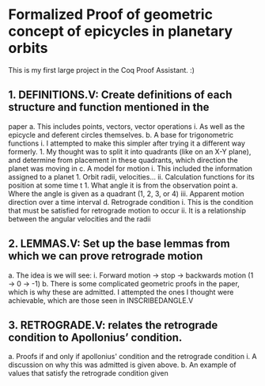 # Formalized Proof of geometric concept of epicycles in planetary orbits

This is my first large project in the Coq Proof Assistant. :)

## 1. DEFINITIONS.V: Create definitions of each structure and function mentioned in the
paper
a. This includes points, vectors, vector operations
  i. As well as the epicycle and deferent circles themselves.
b. A base for trigonometric functions
  i. I attempted to make this simpler after trying it a different way formerly.
    1. My thought was to split it into quadrants (like on an X-Y plane),
    and determine from placement in these quadrants, which direction
    the planet was moving in
c. A model for motion
  i. This included the information assigned to a planet
    1. Orbit radii, velocities...
  ii. Calculation functions for its position at some time t
    1. What angle it is from the observation point
      a. Where the angle is given as a quadrant (1, 2, 3, or 4)
  iii. Apparent motion direction over a time interval
d. Retrograde condition
  i. This is the condition that must be satisfied for retrograde motion to occur
  ii. It is a relationship between the angular velocities and the radii
## 2. LEMMAS.V: Set up the base lemmas from which we can prove retrograde motion
a. The idea is we will see:
  i. Forward motion → stop → backwards motion (1 → 0 → -1)
b. There is some complicated geometric proofs in the paper, which is why these are
admitted. I attempted the ones I thought were achievable, which are those seen
in INSCRIBEDANGLE.V
## 3. RETROGRADE.V: relates the retrograde condition to Apollonius’ condition.
a. Proofs if and only if apollonius' condition and the retrograde condition
  i. A discussion on why this was admitted is given above.
b. An example of values that satisfy the retrograde condition given
